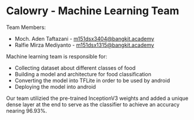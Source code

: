 # Calowry - Machine Learning Team
Team Members:
- Moch. Aden Taftazani - m151dsx3404@bangkit.academy
- Ralfie Mirza Mediyanto - m151dsx1315@bangkit.academy

Machine learning team is responsible for:
- Collecting dataset about different classes of food
- Building a model and architecture for food classification
- Converting the model into TFLite in order to be used by android
- Deploying the model into android
  
Our team utilizied the pre-trained InceptionV3 weights and added a unique dense layer at the end to serve as the classifier to achieve an accuracy nearing 96.93%.
